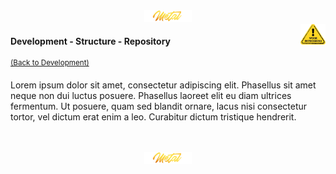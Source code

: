 <div align="center">
   <img src="../../../.media/asset/badge/asset_badge_project_backgroundless.png" width="15%" height="auto"/>
</div>

<!--- WIP --->
<img src="../../../.media/asset/helper/asset_helper_wip.png" align="right" width="8%" height="auto"/>

<!---
#####################################################
# Development - Structure - Repository
#####################################################
--->  
#### Development - Structure - Repository
<sup>[(Back to Development)](../../../README.md#table-of-contents-4)</sup>
<br>

Lorem ipsum dolor sit amet, consectetur adipiscing elit. Phasellus sit amet neque non dui luctus posuere. Phasellus laoreet elit eu diam ultrices fermentum. Ut posuere, quam sed blandit ornare, lacus nisi consectetur tortor, vel dictum erat enim a leo. Curabitur dictum tristique hendrerit.

<br>
<br>
<div align="center">
   <img src="../../../.media/asset/badge/asset_badge_project_backgroundless.png" width="15%" height="auto"/>
</div>
